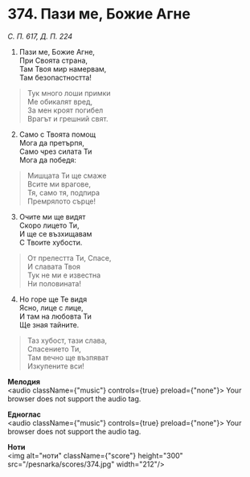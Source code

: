 # 374. Пази ме, Божие Агне

_С. П. 617, Д. П. 224_

1. Пази ме, Божие Агне,  
При Своята страна,  
Там Твоя мир намервам,  
Там безопастността!  

> Тук много лоши примки  
> Ме обикалят вред,  
> За мен кроят погибел  
> Врагът и грешний свят.  

2. Само с Твоята помощ  
Мога да претърпя,  
Само чрез силата Ти  
Мога да победя:  

> Мишцата Ти ще смаже  
> Всите ми врагове,  
> Тя, само тя, подпира  
> Премрялото сърце!

3. Очите ми ще видят  
Скоро лицето Ти,  
И ще се възхищавам  
С Твоите хубости.  

> От прелестта Ти, Спасе,  
> И славата Твоя  
> Тук не ми е известна  
> Ни половината!

4. Но горе ще Те видя  
Ясно, лице с лице,  
И там на любовта Ти  
Ще зная тайните.  

> Таз хубост, тази слава,  
> Спасението Ти,  
> Там вечно ще възпяват  
> Изкупените вси!

**Мелодия**  
<audio className={"music"} controls={true} preload={"none"}>
    <source src="/pesnarka/mp3/374.mp3" type="audio/mpeg"/>
    Your browser does not support the audio tag.
</audio>

**Едноглас**  
<audio className={"music"} controls={true} preload={"none"}>
    <source src="/pesnarka/transp/374.mp3" type="audio/mpeg"/>
    Your browser does not support the audio tag.
</audio>

**Ноти**  
<img alt="ноти" className={"score"} height="300" src="/pesnarka/scores/374.jpg" width="212"/>
